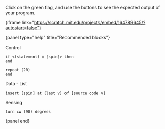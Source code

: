 Click on the green flag, and use the buttons to see the expected output of your program.

{iframe link="https://scratch.mit.edu/projects/embed/164789645/?autostart=false"}

{panel type="help" title="Recommended blocks"}

Control
```scratch:split:random
if <(statement) = [spin]> then
end

repeat (20)
end
```

Data - List
```scratch:split:random
insert [spin] at (last v) of [source code v]
```

Sensing
```scratch:split:random
turn cw (90) degrees
```

{panel end}
